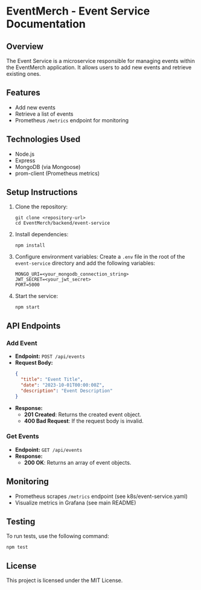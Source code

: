 # EventMerch - Event Service Documentation

## Overview
The Event Service is a microservice responsible for managing events within the EventMerch application. It allows users to add new events and retrieve existing ones.

## Features
- Add new events
- Retrieve a list of events
- Prometheus `/metrics` endpoint for monitoring

## Technologies Used
- Node.js
- Express
- MongoDB (via Mongoose)
- prom-client (Prometheus metrics)

## Setup Instructions
1. Clone the repository:
   ```
   git clone <repository-url>
   cd EventMerch/backend/event-service
   ```

2. Install dependencies:
   ```
   npm install
   ```

3. Configure environment variables:
   Create a `.env` file in the root of the `event-service` directory and add the following variables:
   ```
   MONGO_URI=<your_mongodb_connection_string>
   JWT_SECRET=<your_jwt_secret>
   PORT=5000
   ```

4. Start the service:
   ```
   npm start
   ```

## API Endpoints

### Add Event
- **Endpoint:** `POST /api/events`
- **Request Body:**
  ```json
  {
    "title": "Event Title",
    "date": "2023-10-01T00:00:00Z",
    "description": "Event Description"
  }
  ```
- **Response:**
  - **201 Created**: Returns the created event object.
  - **400 Bad Request**: If the request body is invalid.

### Get Events
- **Endpoint:** `GET /api/events`
- **Response:**
  - **200 OK**: Returns an array of event objects.

## Monitoring
- Prometheus scrapes `/metrics` endpoint (see k8s/event-service.yaml)
- Visualize metrics in Grafana (see main README)

## Testing
To run tests, use the following command:
```
npm test
```

## License
This project is licensed under the MIT License.
